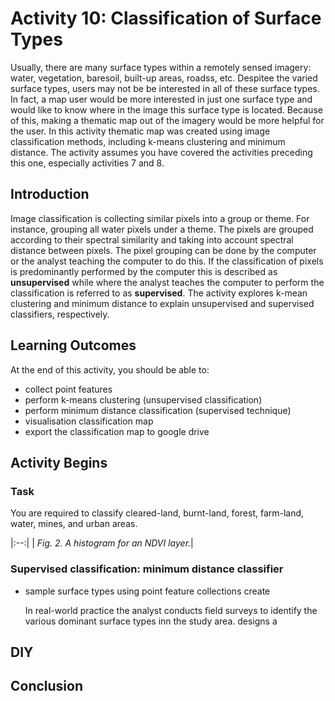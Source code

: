 # Activity 10: Classification of Surface Types

Usually, there are many surface types within a remotely sensed imagery: water, vegetation, baresoil, built-up areas, roadss, etc. Despitee the varied surface types, users may not be be interested in all of these surface types. In fact, a map user would be more interested in just one surface type and would like to know where in the image this surface type is located. Because of this, making a thematic map out of the imagery would be more helpful for the user. In this activity thematic map was created using image classification methods, including k-means clustering and minimum distance. The activity assumes you have covered the activities preceding this one, especially activities 7 and 8.

## Introduction
Image classification is collecting similar pixels into a group or theme. For instance, grouping all water pixels under a theme. The pixels are grouped according to their spectral similarity and taking into account spectral distance between pixels. The pixel grouping can be done by the computer or the analyst teaching the computer to do this. If the classification of pixels is predominantly performed by the computer this is described as **unsupervised** while where the analyst teaches the computer to perform the classification is referred to as **supervised**. The activity explores k-mean clustering and minimum distance to explain unsupervised and supervised classifiers, respectively.


## Learning Outcomes

At the end of this activity, you should be able to: <br>

- collect point features
- perform k-means clustering (unsupervised classification)
- perform minimum distance classification (supervised technique)
- visualisation classification map
- export the classification map to google drive




## Activity Begins

### Task

You are required to classify cleared-land, burnt-land, forest, farm-land, water, mines, and urban areas. 

|:--:|
| *Fig. 2. A histogram for an NDVI layer.*|



### Supervised classification: minimum distance classifier

- sample surface types using point feature collections create

   In real-world practice the analyst conducts field surveys to identify the various dominant surface types inn the study area.
  designs a

## DIY




## Conclusion
